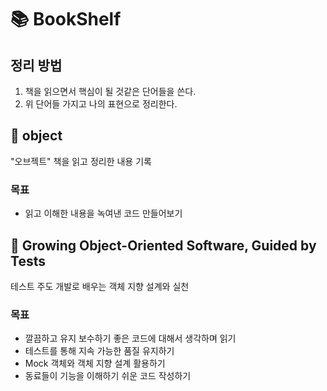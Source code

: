 # 📚 BookShelf

## 정리 방법
1. 책을 읽으면서 핵심이 될 것같은 단어들을 쓴다.
2. 위 단어들 가지고 나의 표현으로 정리한다.

## 📙 object
"오브젝트" 책을 읽고 정리한 내용 기록

### 목표
- 읽고 이해한 내용을 녹여낸 코드 만들어보기

## 📗 Growing Object-Oriented Software, Guided by Tests
테스트 주도 개발로 배우는 객체 지향 설계와 실천

### 목표
- 깔끔하고 유지 보수하기 좋은 코드에 대해서 생각하며 읽기
- 테스트를 통해 지속 가능한 품질 유지하기
- Mock 객체와 객체 지향 설계 활용하기
- 동료들이 기능을 이해하기 쉬운 코드 작성하기
